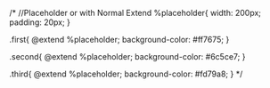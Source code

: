 /*
//Placeholder or with Normal Extend
%placeholder{
	width: 200px;
	padding: 20px;
}


.first{
	@extend %placeholder;
	background-color: #ff7675;
}

.second{
	@extend %placeholder;
	background-color: #6c5ce7;
}

.third{
	@extend %placeholder;
	background-color: #fd79a8;
}
*/
